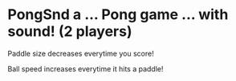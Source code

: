 # PongSnd a  ... Pong game ... with sound! (2 players)

Paddle size decreases everytime you score!

Ball speed increases everytime it hits a paddle!
